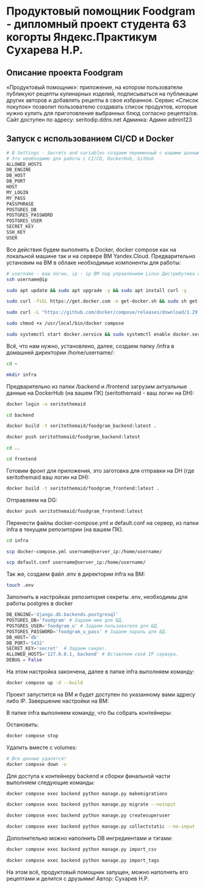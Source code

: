 # Продуктовый помощник Foodgram - дипломный проект студента 63 когорты Яндекс.Практикум Сухарева Н.Р.

## Описание проекта Foodgram

«Продуктовый помощник»: приложение, на котором пользователи публикуют рецепты кулинарных изделий, подписываться на публикации других авторов и добавлять рецепты в свое избранное.
Сервис «Список покупок» позволит пользователю создавать список продуктов, которые нужно купить для приготовления выбранных блюд согласно рецепта/ов.
Сайт доступен по адресу: seritodip.ddns.net
Админка: Админ
         admin123

## Запуск с использованием CI/CD и Docker

```bash
# В Settings - Secrets and variables создаем переменный с вашими данными
# Это необходимо для работы с CI/CD, DockerHub, GitHub
ALLOWED_HOSTS
DB_ENGINE
DB_HOST
DB_PORT
HOST
MY_LOGIN
MY_PASS
PASSPHRASE
POSTGRES_DB
POSTGRES_PASSWORD
POSTGRES_USER
SECRET_KEY
SSH_KEY
USER
```

Все действия будем выполнять в Docker, docker compose как на локальной машине так и на сервере ВМ Yandex.Cloud.
Предварительно установим на ВМ в облаке необходимые компоненты для работы:

```bash
# username - ваш логин, ip - ip ВМ под управлением Linux Дистрибутива с пакетной базой deb.
ssh username@ip
```

```bash
sudo apt update && sudo apt upgrade -y && sudo apt install curl -y
```

```bash
sudo curl -fsSL https://get.docker.com -o get-docker.sh && sudo sh get-docker.sh && sudo rm get-docker.sh
```

```bash
sudo curl -L "https://github.com/docker/compose/releases/download/1.29.2/docker-compose-$(uname -s)-$(uname -m)" -o /usr/local/bin/docker compose
```

```bash
sudo chmod +x /usr/local/bin/docker compose
```

```bash
sudo systemctl start docker.service && sudo systemctl enable docker.service
```

Всё, что нам нужно, установлено, далее, создаем папку /infra в домашней директории /home/username/:

```bash
cd ~
```

```bash
mkdir infra
```

Предварительно из папки /backend и /frontend загрузим актуальные данные на DockerHub (на вашем ПК) (seritothemaid - ваш логин на DH):

```bash
docker login -u seritothemaid
```

```bash
cd backend
```

```bash
docker build -t seritothemaid/foodgram_backend:latest .
```

```bash
docker push seritothemaid/foodgram_backend:latest
```

```bash
cd ..
```

```bash
cd frontend
```

Готовим фронт для приложения, это заготовка для отправки на DH (где seritothemaid ваш логин на DH):
```bash
docker build -t seritothemaid/foodgram_frontend:latest .
```

Отправляем на DG:
```bash
docker push seritothemaid/foodgram_frontend:latest
```

Перенести файлы docker-compose.yml и default.conf на сервер, из папки infra в текущем репозитории (на вашем ПК).

```bash
cd infra
```

```bash
scp docker-compose.yml username@server_ip:/home/username/
```

```bash
scp default.conf username@server_ip:/home/username/
```

Так же, создаем файл .env в директории infra на ВМ:

```bash
touch .env
```

Заполнить в настройках репозитория секреты .env, необходимы для работы postgres в docker

```python
DB_ENGINE='django.db.backends.postgresql'
POSTGRES_DB='foodgram' # Задаем имя для БД.
POSTGRES_USER='foodgram_u' # Задаем пользователя для БД.
POSTGRES_PASSWORD='foodgram_u_pass' # Задаем пароль для БД.
DB_HOST='db'
DB_PORT='5432'
SECRET_KEY='secret'  # Задаем секрет.
ALLOWED_HOSTS='127.0.0.1, backend' # Вставляем свой IP сервера.
DEBUG = False
```

На этом настройка закончена, далее в папке infra выполняем команду:

```bash
docker compose up -d --build
```

Проект запустится на ВМ и будет доступен по указанному вами адресу либо IP. Завершение настройки на ВМ:

В папке infra выполняем команду, что бы собрать контейнеры:

Остановить: 

```bash
docker compose stop
```

Удалить вместе с volumes:

```bash
# Все данные удалятся!
docker compose down -v
``` 

Для доступа к контейнеру backend и сборки финальной части выполняем следующие команды:

```bash
docker compose exec backend python manage.py makemigrations
```

```bash
docker compose exec backend python manage.py migrate --noinput
```

```bash
docker compose exec backend python manage.py createsuperuser
```

```bash
docker compose exec backend python manage.py collectstatic --no-input
```

Дополнительно можно наполнить DB ингредиентами и тэгами:

```bash
docker compose exec backend python manage.py import_csv
```

```bash
docker compose exec backend python manage.py import_tags
```

На этом всё, продуктовый помощник запущен, можно наполнять его рецептами и делится с друзьями!
Автор: Сухарев Н.Р.
